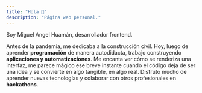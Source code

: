 ```yaml
---
title: "Hola 👋"
description: "Página web personal."
---
```


Soy Miguel Angel Huamán, desarrollador frontend. 

Antes de la pandemia, me dedicaba a la construcción civil. Hoy, luego de aprender **programación** de manera autodidacta, trabajo construyendo **aplicaciones y automatizaciones**. Me encanta ver cómo se renderiza una interfaz, me parece mágico ese breve instante cuando el código deja de ser una idea y se convierte en algo tangible, en algo real. Disfruto mucho de aprender nuevas tecnologías y colaborar con otros profesionales en **hackathons**.
